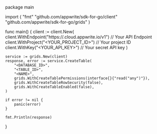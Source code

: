 package main

import (
    "fmt"
    "github.com/appwrite/sdk-for-go/client"
    "github.com/appwrite/sdk-for-go/grids"
)

func main() {
    client := client.New(
        client.WithEndpoint("https://<REGION>.cloud.appwrite.io/v1") // Your API Endpoint
        client.WithProject("<YOUR_PROJECT_ID>") // Your project ID
        client.WithKey("<YOUR_API_KEY>") // Your secret API key
    )

    service := grids.New(client)
    response, error := service.CreateTable(
        "<DATABASE_ID>",
        "<TABLE_ID>",
        "<NAME>",
        grids.WithCreateTablePermissions(interface{}{"read("any")"}),
        grids.WithCreateTableRowSecurity(false),
        grids.WithCreateTableEnabled(false),
    )

    if error != nil {
        panic(error)
    }

    fmt.Println(response)
}
